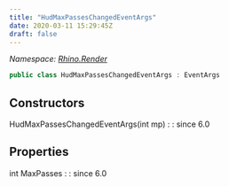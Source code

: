 ```yaml
---
title: "HudMaxPassesChangedEventArgs"
date: 2020-03-11 15:29:45Z
draft: false
---
```


*Namespace: [Rhino.Render](../)*

```cs
public class HudMaxPassesChangedEventArgs : EventArgs
```
## Constructors

HudMaxPassesChangedEventArgs(int mp)
: 
: since 6.0
## Properties

int MaxPasses
: 
: since 6.0
